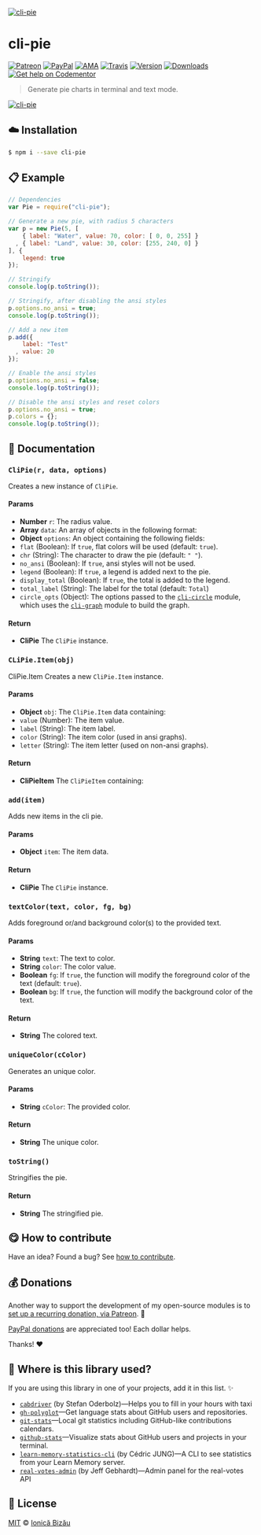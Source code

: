 
[![cli-pie](http://i.imgur.com/FcSpq0W.png)](#)

# cli-pie

 [![Patreon](https://img.shields.io/badge/Support%20me%20on-Patreon-%23e6461a.svg)][patreon] [![PayPal](https://img.shields.io/badge/%24-paypal-f39c12.svg)][paypal-donations] [![AMA](https://img.shields.io/badge/ask%20me-anything-1abc9c.svg)](https://github.com/IonicaBizau/ama) [![Travis](https://img.shields.io/travis/IonicaBizau/node-cli-pie.svg)](https://travis-ci.org/IonicaBizau/node-cli-pie/) [![Version](https://img.shields.io/npm/v/cli-pie.svg)](https://www.npmjs.com/package/cli-pie) [![Downloads](https://img.shields.io/npm/dt/cli-pie.svg)](https://www.npmjs.com/package/cli-pie) [![Get help on Codementor](https://cdn.codementor.io/badges/get_help_github.svg)](https://www.codementor.io/johnnyb?utm_source=github&utm_medium=button&utm_term=johnnyb&utm_campaign=github)

> Generate pie charts in terminal and text mode.

[![cli-pie](http://i.imgur.com/6VA7578.png)](#)

## :cloud: Installation

```sh
$ npm i --save cli-pie
```


## :clipboard: Example



```js
// Dependencies
var Pie = require("cli-pie");

// Generate a new pie, with radius 5 characters
var p = new Pie(5, [
    { label: "Water", value: 70, color: [ 0, 0, 255] }
  , { label: "Land", value: 30, color: [255, 240, 0] }
], {
    legend: true
});

// Stringify
console.log(p.toString());

// Stringify, after disabling the ansi styles
p.options.no_ansi = true;
console.log(p.toString());

// Add a new item
p.add({
    label: "Test"
  , value: 20
});

// Enable the ansi styles
p.options.no_ansi = false;
console.log(p.toString());

// Disable the ansi styles and reset colors
p.options.no_ansi = true;
p.colors = {};
console.log(p.toString());
```

## :memo: Documentation


### `CliPie(r, data, options)`
Creates a new instance of `CliPie`.

#### Params
- **Number** `r`: The radius value.
- **Array** `data`: An array of objects in the following format:
- **Object** `options`: An object containing the following fields:
 - `flat` (Boolean): If `true`, flat colors will be used (default: `true`).
 - `chr` (String): The character to draw the pie (default: `" "`).
 - `no_ansi` (Boolean): If `true`, ansi styles will not be used.
 - `legend` (Boolean): If `true`, a legend is added next to the pie.
 - `display_total` (Boolean): If `true`, the total is added to the legend.
 - `total_label` (String): The label for the total (default: `Total`)
 - `circle_opts` (Object): The options passed to the
   [`cli-circle`](https://github.com/IonicaBizau/node-cli-circle) module,
   which uses the
   [`cli-graph`](https://github.com/IonicaBizau/node-cli-graph) module to
   build the graph.

#### Return
- **CliPie** The `CliPie` instance.

### `CLiPie.Item(obj)`
CliPie.Item
Creates a new `CliPie.Item` instance.

#### Params
- **Object** `obj`: The `CliPie.Item` data containing:
 - `value` (Number): The item value.
 - `label` (String): The item label.
 - `color` (String): The item color (used in ansi graphs).
 - `letter` (String): The item letter (used on non-ansi graphs).

#### Return
- **CliPieItem** The `CliPieItem` containing:

### `add(item)`
Adds new items in the cli pie.

#### Params
- **Object** `item`: The item data.

#### Return
- **CliPie** The `CliPie` instance.

### `textColor(text, color, fg, bg)`
Adds foreground or/and background color(s) to the provided text.

#### Params
- **String** `text`: The text to color.
- **String** `color`: The color value.
- **Boolean** `fg`: If `true`, the function will modify the foreground color of the text (default: `true`).
- **Boolean** `bg`: If `true`, the function will modify the background color of the text.

#### Return
- **String** The colored text.

### `uniqueColor(cColor)`
Generates an unique color.

#### Params
- **String** `cColor`: The provided color.

#### Return
- **String** The unique color.

### `toString()`
Stringifies the pie.

#### Return
- **String** The stringified pie.



## :yum: How to contribute
Have an idea? Found a bug? See [how to contribute][contributing].


## :moneybag: Donations

Another way to support the development of my open-source modules is
to [set up a recurring donation, via Patreon][patreon]. :rocket:

[PayPal donations][paypal-donations] are appreciated too! Each dollar helps.

Thanks! :heart:

## :dizzy: Where is this library used?
If you are using this library in one of your projects, add it in this list. :sparkles:


 - [`cabdriver`](https://github.com/metaodi/cabdriver) (by Stefan Oderbolz)—Helps you to fill in your hours with taxi
 - [`gh-polyglot`](https://github.com/IonicaBizau/node-gh-polyglot)—Get language stats about GitHub users and repositories.
 - [`git-stats`](https://github.com/IonicaBizau/git-stats)—Local git statistics including GitHub-like contributions calendars.
 - [`github-stats`](https://github.com/IonicaBizau/github-stats)—Visualize stats about GitHub users and projects in your terminal.
 - [`learn-memory-statistics-cli`](https://github.com/cedced19/learn-memory-statistics-cli#readme) (by Cédric JUNG)—A CLI to see statistics from your Learn Memory server.
 - [`real-votes-admin`](https://github.com/jeffgebhardt/real-votes-admin#readme) (by Jeff Gebhardt)—Admin panel for the real-votes API

## :scroll: License

[MIT][license] © [Ionică Bizău][website]

[patreon]: https://www.patreon.com/ionicabizau
[paypal-donations]: https://www.paypal.com/cgi-bin/webscr?cmd=_s-xclick&hosted_button_id=RVXDDLKKLQRJW
[donate-now]: http://i.imgur.com/6cMbHOC.png

[license]: http://showalicense.com/?fullname=Ionic%C4%83%20Biz%C4%83u%20%3Cbizauionica%40gmail.com%3E%20(http%3A%2F%2Fionicabizau.net)&year=2015#license-mit
[website]: http://ionicabizau.net
[contributing]: /CONTRIBUTING.md
[docs]: /DOCUMENTATION.md
